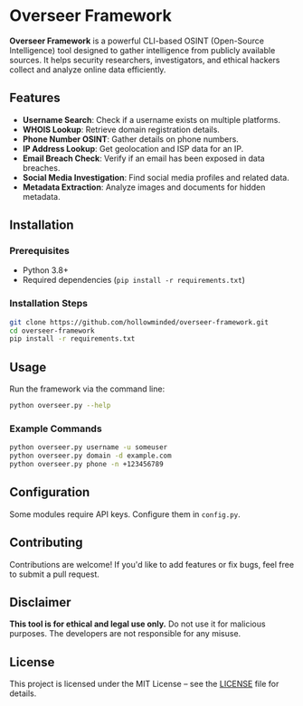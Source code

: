 # Overseer Framework

**Overseer Framework** is a powerful CLI-based OSINT (Open-Source Intelligence) tool designed to gather intelligence from publicly available sources. It helps security researchers, investigators, and ethical hackers collect and analyze online data efficiently.

## Features
- **Username Search**: Check if a username exists on multiple platforms.
- **WHOIS Lookup**: Retrieve domain registration details.
- **Phone Number OSINT**: Gather details on phone numbers.
- **IP Address Lookup**: Get geolocation and ISP data for an IP.
- **Email Breach Check**: Verify if an email has been exposed in data breaches.
- **Social Media Investigation**: Find social media profiles and related data.
- **Metadata Extraction**: Analyze images and documents for hidden metadata.

## Installation
### Prerequisites
- Python 3.8+
- Required dependencies (`pip install -r requirements.txt`)

### Installation Steps
```sh
git clone https://github.com/hollowminded/overseer-framework.git
cd overseer-framework
pip install -r requirements.txt
```

## Usage
Run the framework via the command line:
```sh
python overseer.py --help
```

### Example Commands
```sh
python overseer.py username -u someuser
python overseer.py domain -d example.com
python overseer.py phone -n +123456789
```

## Configuration
Some modules require API keys. Configure them in `config.py`.

## Contributing
Contributions are welcome! If you'd like to add features or fix bugs, feel free to submit a pull request.

## Disclaimer
**This tool is for ethical and legal use only.** Do not use it for malicious purposes. The developers are not responsible for any misuse.

## License
This project is licensed under the MIT License – see the [LICENSE](LICENSE) file for details.

